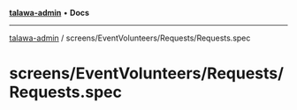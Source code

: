 [**talawa-admin**](../../../../README.md) • **Docs**

***

[talawa-admin](../../../../modules.md) / screens/EventVolunteers/Requests/Requests.spec

# screens/EventVolunteers/Requests/Requests.spec
